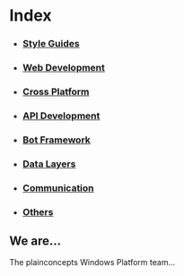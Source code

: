 # Index
* ### [Style Guides](https://github.com/WindowsPlatformTeam/External-Resources/blob/master/StyleGuide.md)
* ### [Web Development](https://github.com/WindowsPlatformTeam/External-Resources/blob/master/WebDevelopment.md)
* ### [Cross Platform](https://github.com/WindowsPlatformTeam/External-Resources/blob/master/CrossPlatform.md)
* ### [API Development](https://github.com/WindowsPlatformTeam/External-Resources/blob/master/ApiDevelopment.md)
* ### [Bot Framework](BotFramework.md)
* ### [Data Layers](https://github.com/WindowsPlatformTeam/External-Resources/blob/master/DataLayer.md)
* ### [Communication](https://github.com/WindowsPlatformTeam/External-Resources/blob/master/Communication.md)
* ### [Others](https://github.com/WindowsPlatformTeam/External-Resources/blob/master/Others.md)


## We are...

The plainconcepts Windows Platform team...